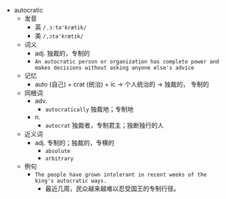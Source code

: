 - autocratic
  - 发音
    - 英 `/ˌɔːtə'krætik/`
    - 美 `/,ɔtə'krætɪk/`
  - 词义
    - adj. 独裁的，专制的
    - `An autocratic person or organization has complete power and makes decisions without asking anyone else's advice`
  - 记忆
    - auto (自己) + crat (统治) + ic → 个人统治的 → 独裁的， 专制的
  - 同根词
    - adv.
      - `autocratically` 独裁地；专制地
    - n.
      - `autocrat` 独裁者，专制君主；独断独行的人
  - 近义词
    - adj. 专制的；独裁的，专横的
      - `absolute`
      - `arbitrary`
  - 例句
    - `The people have grown intolerant in recent weeks of the king's autocratic ways.`
      - 最近几周，民众越来越难以忍受国王的专制行径。

